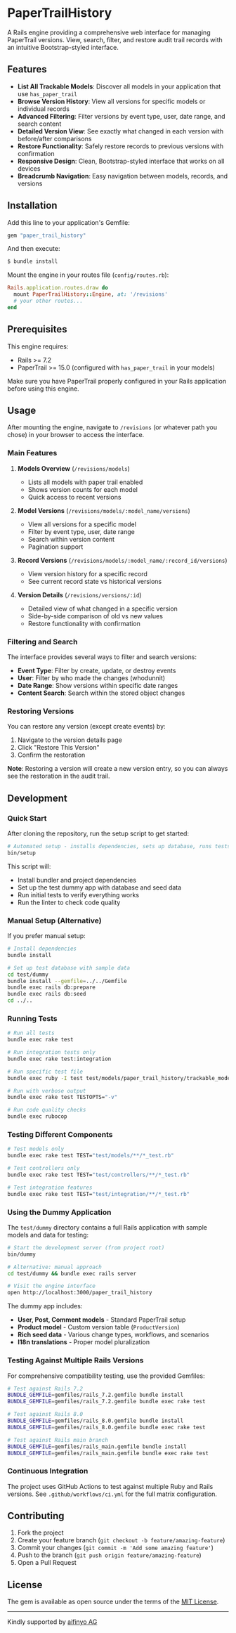 # PaperTrailHistory

A Rails engine providing a comprehensive web interface for managing PaperTrail versions. View, search, filter, and restore audit trail records with an intuitive Bootstrap-styled interface.

## Features

- **List All Trackable Models**: Discover all models in your application that use `has_paper_trail`
- **Browse Version History**: View all versions for specific models or individual records
- **Advanced Filtering**: Filter versions by event type, user, date range, and search content
- **Detailed Version View**: See exactly what changed in each version with before/after comparisons
- **Restore Functionality**: Safely restore records to previous versions with confirmation
- **Responsive Design**: Clean, Bootstrap-styled interface that works on all devices
- **Breadcrumb Navigation**: Easy navigation between models, records, and versions

## Installation

Add this line to your application's Gemfile:

```ruby
gem "paper_trail_history"
```

And then execute:
```bash
$ bundle install
```

Mount the engine in your routes file (`config/routes.rb`):

```ruby
Rails.application.routes.draw do
  mount PaperTrailHistory::Engine, at: '/revisions'
  # your other routes...
end
```

## Prerequisites

This engine requires:
- Rails >= 7.2
- PaperTrail >= 15.0 (configured with `has_paper_trail` in your models)

Make sure you have PaperTrail properly configured in your Rails application before using this engine.

## Usage

After mounting the engine, navigate to `/revisions` (or whatever path you chose) in your browser to access the interface.

### Main Features

1. **Models Overview** (`/revisions/models`)
   - Lists all models with paper trail enabled
   - Shows version counts for each model
   - Quick access to recent versions

2. **Model Versions** (`/revisions/models/:model_name/versions`)
   - View all versions for a specific model
   - Filter by event type, user, date range
   - Search within version content
   - Pagination support

3. **Record Versions** (`/revisions/models/:model_name/:record_id/versions`)
   - View version history for a specific record
   - See current record state vs historical versions

4. **Version Details** (`/revisions/versions/:id`)
   - Detailed view of what changed in a specific version
   - Side-by-side comparison of old vs new values
   - Restore functionality with confirmation

### Filtering and Search

The interface provides several ways to filter and search versions:

- **Event Type**: Filter by create, update, or destroy events
- **User**: Filter by who made the changes (whodunnit)
- **Date Range**: Show versions within specific date ranges
- **Content Search**: Search within the stored object changes

### Restoring Versions

You can restore any version (except create events) by:

1. Navigate to the version details page
2. Click "Restore This Version"
3. Confirm the restoration

**Note**: Restoring a version will create a new version entry, so you can always see the restoration in the audit trail.

## Development

### Quick Start

After cloning the repository, run the setup script to get started:

```bash
# Automated setup - installs dependencies, sets up database, runs tests
bin/setup
```

This script will:
- Install bundler and project dependencies
- Set up the test dummy app with database and seed data
- Run initial tests to verify everything works
- Run the linter to check code quality

### Manual Setup (Alternative)

If you prefer manual setup:

```bash
# Install dependencies
bundle install

# Set up test database with sample data
cd test/dummy
bundle install --gemfile=../../Gemfile
bundle exec rails db:prepare
bundle exec rails db:seed
cd ../..
```

### Running Tests

```bash
# Run all tests
bundle exec rake test

# Run integration tests only
bundle exec rake test:integration

# Run specific test file
bundle exec ruby -I test test/models/paper_trail_history/trackable_model_test.rb

# Run with verbose output
bundle exec rake test TESTOPTS="-v"

# Run code quality checks
bundle exec rubocop
```

### Testing Different Components

```bash
# Test models only
bundle exec rake test TEST="test/models/**/*_test.rb"

# Test controllers only  
bundle exec rake test TEST="test/controllers/**/*_test.rb"

# Test integration features
bundle exec rake test TEST="test/integration/**/*_test.rb"
```

### Using the Dummy Application

The `test/dummy` directory contains a full Rails application with sample models and data for testing:

```bash
# Start the development server (from project root)
bin/dummy

# Alternative: manual approach
cd test/dummy && bundle exec rails server

# Visit the engine interface
open http://localhost:3000/paper_trail_history
```

The dummy app includes:
- **User, Post, Comment models** - Standard PaperTrail setup
- **Product model** - Custom version table (`ProductVersion`) 
- **Rich seed data** - Various change types, workflows, and scenarios
- **I18n translations** - Proper model pluralization

### Testing Against Multiple Rails Versions

For comprehensive compatibility testing, use the provided Gemfiles:

```bash
# Test against Rails 7.2
BUNDLE_GEMFILE=gemfiles/rails_7.2.gemfile bundle install
BUNDLE_GEMFILE=gemfiles/rails_7.2.gemfile bundle exec rake test

# Test against Rails 8.0
BUNDLE_GEMFILE=gemfiles/rails_8.0.gemfile bundle install  
BUNDLE_GEMFILE=gemfiles/rails_8.0.gemfile bundle exec rake test

# Test against Rails main branch
BUNDLE_GEMFILE=gemfiles/rails_main.gemfile bundle install
BUNDLE_GEMFILE=gemfiles/rails_main.gemfile bundle exec rake test
```

### Continuous Integration

The project uses GitHub Actions to test against multiple Ruby and Rails versions. See `.github/workflows/ci.yml` for the full matrix configuration.

## Contributing

1. Fork the project
2. Create your feature branch (`git checkout -b feature/amazing-feature`)
3. Commit your changes (`git commit -m 'Add some amazing feature'`)
4. Push to the branch (`git push origin feature/amazing-feature`)
5. Open a Pull Request

## License

The gem is available as open source under the terms of the [MIT License](https://opensource.org/licenses/MIT).

---

Kindly supported by [aifinyo AG](https://aifinyo.de)
